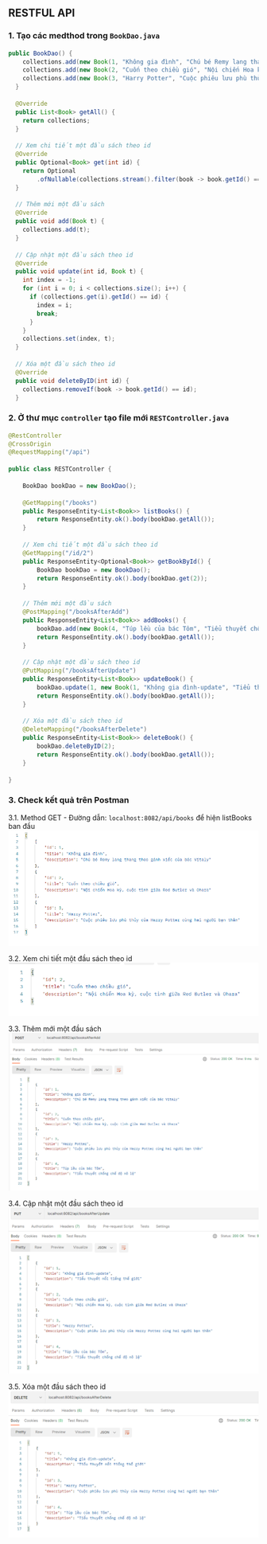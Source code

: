## RESTFUL API
### 1. Tạo các medthod trong `BookDao.java`
```java
public BookDao() {
    collections.add(new Book(1, "Không gia đình", "Chú bé Remy lang thang theo gánh xiếc của bác Vitaly"));
    collections.add(new Book(2, "Cuốn theo chiều gió", "Nội chiến Hoa kỳ, cuộc tình giữa Red Butler và Ohara"));
    collections.add(new Book(3, "Harry Potter", "Cuộc phiêu lưu phù thủy của Harry Potter cùng hai người bạn thân"));
  }

  @Override
  public List<Book> getAll() {
    return collections;
  }

  // Xem chi tiết một đầu sách theo id
  @Override
  public Optional<Book> get(int id) {
    return Optional
        .ofNullable(collections.stream().filter(book -> book.getId() == id).collect(Collectors.toList()).get(0));
  }

  // Thêm mới một đầu sách
  @Override
  public void add(Book t) {
    collections.add(t);
  }

  // Cập nhật một đầu sách theo id
  @Override
  public void update(int id, Book t) {
    int index = -1;
    for (int i = 0; i < collections.size(); i++) {
      if (collections.get(i).getId() == id) {
        index = i;
        break;
      }
    }
    collections.set(index, t);
  }

  // Xóa một đầu sách theo id
  @Override
  public void deleteByID(int id) {
    collections.removeIf(book -> book.getId() == id);
  }
```

### 2. Ở thư mục `controller` tạo file mới `RESTController.java`
```java
@RestController
@CrossOrigin
@RequestMapping("/api")

public class RESTController {

    BookDao bookDao = new BookDao();

    @GetMapping("/books")
    public ResponseEntity<List<Book>> listBooks() {
        return ResponseEntity.ok().body(bookDao.getAll());
    }

    // Xem chi tiết một đầu sách theo id
    @GetMapping("/id/2")
    public ResponseEntity<Optional<Book>> getBookById() {
        BookDao bookDao = new BookDao();
        return ResponseEntity.ok().body(bookDao.get(2));
    }

    // Thêm mới một đầu sách
    @PostMapping("/booksAfterAdd")
    public ResponseEntity<List<Book>> addBooks() {
        bookDao.add(new Book(4, "Túp lều của bác Tôm", "Tiểu thuyết chống chế độ nô lệ"));
        return ResponseEntity.ok().body(bookDao.getAll());
    }

    // Cập nhật một đầu sách theo id
    @PutMapping("/booksAfterUpdate")
    public ResponseEntity<List<Book>> updateBook() {
        bookDao.update(1, new Book(1, "Không gia đình-update", "Tiểu thuyết nổi tiếng thế giới"));
        return ResponseEntity.ok().body(bookDao.getAll());
    }

    // Xóa một đầu sách theo id
    @DeleteMapping("/booksAfterDelete")
    public ResponseEntity<List<Book>> deleteBook() {
        bookDao.deleteByID(2);
        return ResponseEntity.ok().body(bookDao.getAll());
    }

}
```
### 3. Check kết quả trên Postman
3.1. Method GET - Đường dẫn: `localhost:8082/api/books` để hiện listBooks ban đầu
![](images/books.PNG)

3.2. Xem chi tiết một đầu sách theo id
![](images/id2.PNG)

3.3. Thêm mới một đầu sách
![](images/bookAfterAdd.PNG)

3.4. Cập nhật một đầu sách theo id
![](images/booksAfterUpdate.PNG)

3.5. Xóa một đầu sách theo id
![](images/bookAfterDelete.PNG)